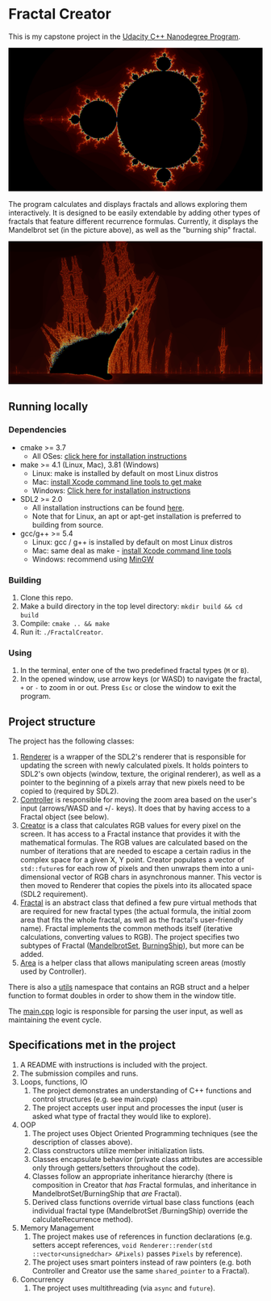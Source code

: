 # Fractal Creator

This is my capstone project in the [Udacity C++ Nanodegree Program](https://www.udacity.com/course/c-plus-plus-nanodegree--nd213).

![](examples/1.png)

The program calculates and displays fractals and allows exploring them interactively.
It is designed to be easily extendable by adding other types of fractals that feature different recurrence formulas.
Currently, it displays the Mandelbrot set (in the picture above), as well as the "burning ship" fractal.

![](examples/2.png)

## Running locally

### Dependencies

- cmake >= 3.7
  - All OSes: [click here for installation instructions](https://cmake.org/install/)
- make >= 4.1 (Linux, Mac), 3.81 (Windows)
  - Linux: make is installed by default on most Linux distros
  - Mac: [install Xcode command line tools to get make](https://developer.apple.com/xcode/features/)
  - Windows: [Click here for installation instructions](http://gnuwin32.sourceforge.net/packages/make.htm)
- SDL2 >= 2.0
  - All installation instructions can be found [here](https://wiki.libsdl.org/Installation).
  - Note that for Linux, an apt or apt-get installation is preferred to building from source.
- gcc/g++ >= 5.4
  - Linux: gcc / g++ is installed by default on most Linux distros
  - Mac: same deal as make - [install Xcode command line tools](https://developer.apple.com/xcode/features/)
  - Windows: recommend using [MinGW](http://www.mingw.org/)

### Building

1. Clone this repo.
2. Make a build directory in the top level directory: `mkdir build && cd build`
3. Compile: `cmake .. && make`
4. Run it: `./FractalCreator`.

### Using

1. In the terminal, enter one of the two predefined fractal types (`M` or `B`).
2. In the opened window, use arrow keys (or WASD) to navigate the fractal, `+` or `-` to zoom in or out.
   Press `Esc` or close the window to exit the program.

## Project structure

The project has the following classes:

1. [Renderer](include/Renderer.h) is a wrapper of the SDL2's renderer that is responsible for updating the screen
   with newly calculated
   pixels. It holds pointers to SDL2's own objects (window, texture, the original renderer), as well as a pointer to
   the beginning of a pixels array that new pixels need to be copied to (required by SDL2).
2. [Controller](include/Controller.h) is responsible for moving the zoom area based on the user's input (arrows/WASD
   and `+`/`-` keys). It does that by having access to a Fractal object (see below).
3. [Creator](include/Creator.h) is a class that calculates RGB values for every pixel on the screen. It has access
   to a Fractal instance that provides it with the mathematical formulas. The RGB values are calculated based on the
   number of iterations that are needed to escape a certain radius in the complex space for a given X, Y point. Creator populates a vector of `std::future`s for each row of pixels and then unwraps them into a uni-dimensional
   vector of RGB chars in asynchronous manner. This vector is then moved to Renderer that copies the pixels into its
   allocated space (SDL2 requirement).
4. [Fractal](include/Fractal.h) is an abstract class that defined a few pure virtual methods that are required for new
   fractal types (the actual formula, the initial zoom area that fits the whole fractal, as well as the fractal's
   user-friendly name).
   Fractal implements the common methods itself (iterative calculations, converting values to RGB).
   The project specifies two subtypes of Fractal ([MandelbrotSet](include/MandelbrotSet.h), [BurningShip](include/BurningShip.h)), but more
   can be added.
5. [Area](include/Area.h) is a helper class that allows manipulating screen areas (mostly used by Controller).

There is also a [utils](include/utils.h) namespace that contains an RGB struct and a helper function to format doubles in
order to show them in the window title.

The [main.cpp](src/main.cpp) logic is responsible for parsing the user input, as well as maintaining the event cycle.

## Specifications met in the project

1. A README with instructions is included with the project.
2. The submission compiles and runs.
3. Loops, functions, IO
   1. The project demonstrates an understanding of C++ functions and control structures (e.g. see main.cpp)
   2. The project accepts user input and processes the input (user is asked what type of fractal they would like to
      explore).
4. OOP
   1. The project uses Object Oriented Programming techniques (see the description of classes above).
   2. Class constructors utilize member initialization lists.
   3. Classes encapsulate behavior (private class attributes are accessible only through getters/setters throughout the
      code).
   4. Classes follow an appropriate inheritance hierarchy (there is composition in Creator that _has_ Fractal
      formulas, and inheritance in MandelbrotSet/BurningShip that _are_ Fractal).
   5. Derived class functions override virtual base class functions (each individual fractal type (MandelbrotSet
      /BurningShip) override the calculateRecurrence method).
5. Memory Management
   1. The project makes use of references in function declarations (e.g. setters accept references,
      `void Renderer::render(std ::vector<unsignedchar> &Pixels)` passes `Pixels` by reference).
   2. The project uses smart pointers instead of raw pointers (e.g. both Controller and Creator use the same
      `shared_pointer` to a Fractal).
6. Concurrency
   1. The project uses multithreading (via `async` and `future`).
